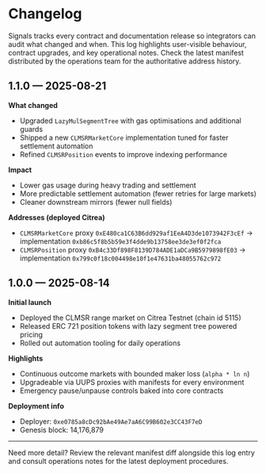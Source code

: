 # Changelog

Signals tracks every contract and documentation release so integrators can audit what changed and when. This log highlights user-visible behaviour, contract upgrades, and key operational notes. Check the latest manifest distributed by the operations team for the authoritative address history.

## 1.1.0 — 2025-08-21

**What changed**
- Upgraded `LazyMulSegmentTree` with gas optimisations and additional guards
- Shipped a new `CLMSRMarketCore` implementation tuned for faster settlement automation
- Refined `CLMSRPosition` events to improve indexing performance

**Impact**
- Lower gas usage during heavy trading and settlement
- More predictable settlement automation (fewer retries for large markets)
- Cleaner downstream mirrors (fewer null fields)

**Addresses (deployed Citrea)**
- `CLMSRMarketCore` proxy `0xE480ca1C63B6dd929af1EeA4D3de1073942F3cEf` → implementation `0xb86c5f8b5b59e3f4dde9b13758ee3de3ef0f2fca`
- `CLMSRPosition` proxy `0xB4c33Df898F8139D784ADE1aDCa9B5979898fE03` → implementation `0x799c0f18c004498e10f1e47631ba48055762c972`

## 1.0.0 — 2025-08-14

**Initial launch**
- Deployed the CLMSR range market on Citrea Testnet (chain id 5115)
- Released ERC 721 position tokens with lazy segment tree powered pricing
- Rolled out automation tooling for daily operations

**Highlights**
- Continuous outcome markets with bounded maker loss (`alpha * ln n`)
- Upgradeable via UUPS proxies with manifests for every environment
- Emergency pause/unpause controls baked into core contracts

**Deployment info**
- Deployer: `0xe0785a8cDc92bAe49Ae7aA6C99B602e3CC43F7eD`
- Genesis block: 14,176,879

---

Need more detail? Review the relevant manifest diff alongside this log entry and consult operations notes for the latest deployment procedures.
